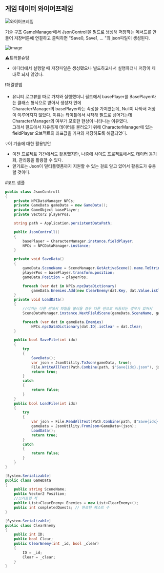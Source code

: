 <h2>게임 데이터 와이어프레임</h2>

![와이어프레임](https://github.com/user-attachments/assets/cb83e4b5-9d52-4a65-b15c-44054a6d2d80)

기술 구조
GameManager에서 JsonControll을 필드로 생성해 저장하는 메서드를 만들어
저장버튼에 연결하고 클릭하면 "Save0, Save1, ... "의 json파일이 생성된다.

![image](https://github.com/user-attachments/assets/a66d5103-3340-4fc1-a121-775f3312048f)

⚠️트러블슈팅
* 에디터에서 실행할 때 저장파일은 생성됐으나 빌드하고나서 실행하더니 저장이 제대로 되지 않았다.

❗해결방법
* 유니티 로그뷰를 따로 가져와 실행했더니 필드에서 basePlayer를 BasePlayer라는 클래스 형식으로 받아서 생성자 안에 <br>
  CharacterManager의 basePlayer라는 속성을 가져왔는데, Null이 나와서 저장이 이루어지지 않았다. 이유는 타이틀에서 시작해 필드로 넘어가는데 CharacterManager의 여부가 모호한 현상이 나타나는 이유였다. <br>
  그래서 필드에서 자유롭게 데이터를 불러오기 위해 CharacterManager에 있는 fieldPlayer 오브젝트의 좌표값을 가져와 저장하도록 해결되었다. <br>

💡이 기술에 대한 활용방안
* 이전 프로젝트 기간에서도 활용했지만, 나중에 사이드 프로젝트에서도 데이터 동기화, 관리등을 활용할 수 있다.
* 알기로는 Json이 멀티플랫폼까지 지원할 수 있는 걸로 알고 있어서 활용도가 유용할 것이다.

#코드 샘플
```cs
public class JsonControll
{
    private NPCDataManager NPCs;
    private GameData gameData = new GameData();
    private GameObject basePlayer;
    private Vector2 playerPos;

    string path = Application.persistentDataPath;

    public JsonControll()
    {
        basePlayer = CharacterManager.instance.fieldPlayer;
        NPCs = NPCDataManager.instance;
    }

    private void SaveData()
    {
        gameData.SceneName = SceneManager.GetActiveScene().name.ToString();
        playerPos = basePlayer.transform.position;
        gameData.Position = playerPos;

        foreach (var dat in NPCs.npcDataDictionary)
            gameData.Enemies.Add(new ClearEnemy(dat.Key, dat.Value.isClear));
    }
    private void LoadData()
    {
        //이거는 다른 씬에서 파일을 불러올 경우 다른 씬으로 이동되는 경우가 있어서
        SceneDataManager.instance.NextFieldScene(gameData.SceneName, gameData.Position);

        foreach (var dat in gameData.Enemies)
            NPCs.npcDataDictionary[dat.ID].isClear = dat.Clear;
    }

    public bool SaveFile(int idx)
    {
        try
        {
            SaveData();
            var json = JsonUtility.ToJson(gameData, true);
            File.WriteAllText(Path.Combine(path, $"Save{idx}.json"), json);
            return true;
        }
        catch
        {
            return false;
        }
    }
    public bool LoadFile(int idx)
    {
        try
        {
            var json = File.ReadAllText(Path.Combine(path, $"Save{idx}.json"));
            gameData = JsonUtility.FromJson<GameData>(json);
            LoadData();
            return true;
        }
        catch
        {
            return false;
        }
    }
}

[System.Serializable]
public class GameData
{
    public string SceneName;
    public Vector2 Position;
    //쓰러트린 적
    public List<ClearEnemy> Enemies = new List<ClearEnemy>();
    public int completedQuests; // 완료된 퀘스트 수
}

[System.Serializable]
public class ClearEnemy
{
    public int ID;
    public bool Clear;
    public ClearEnemy(int _id, bool _clear)
    {
        ID = _id;
        Clear = _clear;
    }
}
```
